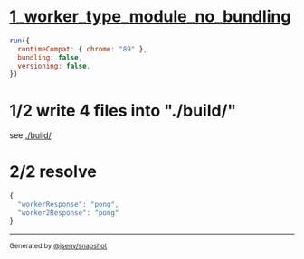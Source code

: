 # [1_worker_type_module_no_bundling](../../new_worker_type_module_build.test.mjs#L28)

```js
run({
  runtimeCompat: { chrome: "89" },
  bundling: false,
  versioning: false,
})
```

# 1/2 write 4 files into "./build/"

see [./build/](./build/)

# 2/2 resolve

```js
{
  "workerResponse": "pong",
  "worker2Response": "pong"
}
```

---

<sub>
  Generated by <a href="https://github.com/jsenv/core/tree/main/packages/independent/snapshot">@jsenv/snapshot</a>
</sub>
